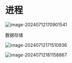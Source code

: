 # 进程

 

![image-20240712170901541](C:\Users\30780\AppData\Roaming\Typora\typora-user-images\image-20240712170901541.png)

数据存储

![image-20240712171510936](C:\Users\30780\AppData\Roaming\Typora\typora-user-images\image-20240712171510936.png)

![image-20240712181158867](C:\Users\30780\AppData\Roaming\Typora\typora-user-images\image-20240712181158867.png)